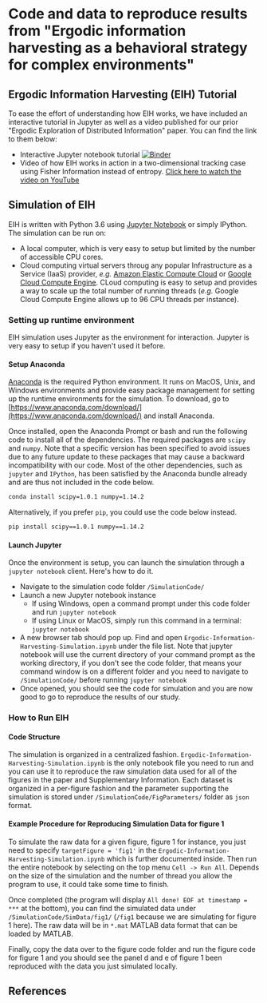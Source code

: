 # Code and data to reproduce results from "Ergodic information harvesting as a behavioral strategy for complex environments"

## Ergodic Information Harvesting (EIH) Tutorial
To ease the effort of understanding how EIH works, we have included an interactive tutorial in Jupyter as well as a video published for our prior "Ergodic Exploration of Distributed Information" paper. You can find the link to them below:
- Interactive Jupyter notebook tutorial [![Binder](https://mybinder.org/badge.svg)](https://mybinder.org/v2/gh/MacIver-Lab/Ergodic-Information-Harvesting/master?filepath=Tutorial%2FErgodic_Information_Harvesting_Tutorial.ipynb)
- Video of how EIH works in action in a two-dimensional tracking case using Fisher Information instead of entropy. [Click here to watch the video on YouTube](https://youtu.be/QZ9fGYmJ0G0)

## Simulation of EIH
EIH is written with Python 3.6 using [Jupyter Notebook](http://jupyter.org/) or simply IPython. The simulation can be run on:
- A local computer, which is very easy to setup but limited by the number of accessible CPU cores.
- Cloud computing virtual servers throug any popular Infrastructure as a Service (IaaS) provider, *e.g.* [Amazon Elastic Compute Cloud](https://aws.amazon.com/ec2/) or [Google Cloud Compute Engine](https://cloud.google.com/compute/). CLoud computing is easy to setup and provides a way to scale up the total number of running threads (*e.g.* Google Cloud Compute Engine allows up to 96 CPU threads per instance).

### Setting up runtime environment
EIH simulation uses Jupyter as the environment for interaction. Jupyter is very easy to setup if you haven't used it before.

#### Setup Anaconda 
[Anaconda](https://www.anaconda.com/download/) is the required Python environment. It runs on MacOS, Unix, and Windows environments and provide easy package management for setting up the runtime environments for the simulation. To download, go to [https://www.anaconda.com/download/](https://www.anaconda.com/download/) and install Anaconda.

Once installed, open the Anaconda Prompt or bash and run the following code to install all of the dependencies.
The required packages are `scipy` and `numpy`. Note that a specific version has been specified to avoid issues due to any future update to these packages that may cause a backward incompatibility with our code. Most of the other dependencies, such as `jupyter` and `IPython`, has been satisfied by the Anaconda bundle already and are thus not included in the code below.
```bash
conda install scipy=1.0.1 numpy=1.14.2
```
Alternatively, if you prefer `pip`, you could use the code below instead.
```bash
pip install scipy==1.0.1 numpy==1.14.2
```

#### Launch Jupyter
Once the environment is setup, you can launch the simulation through a `jupyter notebook` client. Here's how to do it.
- Navigate to the simulation code folder `/SimulationCode/`
- Launch a new Jupyter notebook instance
  - If using Windows, open a command prompt under this code folder and run `jupyter notebook`
  - If using Linux or MacOS, simply run this command in a terminal: `jupyter notebook` 
- A new browser tab should pop up. Find and open `Ergodic-Information-Harvesting-Simulation.ipynb` under the file list. Note that jupyter notebook will use the current directory of your command prompt as the working directory, if you don't see the code folder, that means your command window is on a different folder and you need to navigate to `/SimulationCode/` before running `jupyter notebook`
- Once opened, you should see the code for simulation and you are now good to go to reproduce the results of our study.

### How to Run EIH
#### Code Structure
The simulation is organized in a centralized fashion. `Ergodic-Information-Harvesting-Simulation.ipynb` is the only notebook file you need to run and you can use it to reproduce the raw simulation data used for all of the figures in the paper and Supplementary Information. Each dataset is organized in a per-figure fashion and the parameter supporting the simulation is stored under `/SimulationCode/FigParameters/` folder as `json` format.

#### Example Procedure for Reproducing Simulation Data for figure 1
To simulate the raw data for a given figure, figure 1 for instance, you just need to specify `targetFigure = 'fig1'` in the `Ergodic-Information-Harvesting-Simulation.ipynb` which is further documented inside. Then run the entire notebook by selecting on the top menu `Cell -> Run All`. Depends on the size of the simulation and the number of thread you allow the program to use, it could take some time to finish. 

Once completed (the program will display `All done! EOF at timestamp = ***` at the bottom), you can find the simulated data under `/SimulationCode/SimData/fig1/` (`/fig1` because we are simulating for figure 1 here). The raw data will be in `*.mat` MATLAB data format that can be loaded by MATLAB.

Finally, copy the data over to the figure code folder and run the figure code for figure 1 and you should see the panel d and e of figure 1 been reproduced with the data you just simulated locally.
  
## References
